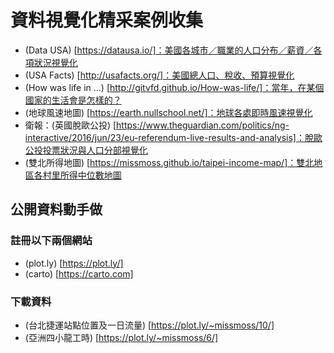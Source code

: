 # 資料視覺化精采案例收集

- (Data USA) [https://datausa.io/]：美國各城市／職業的人口分布／薪資／各項狀況視覺化
- (USA Facts) [http://usafacts.org/]：美國總人口、稅收、預算視覺化
- (How was life in ...) [http://gitvfd.github.io/How-was-life/]：當年，在某個國家的生活會是怎樣的？
- (地球風速地圖) [https://earth.nullschool.net/]：地球各處即時風速視覺化
- 衛報：(英國脫歐公投) [https://www.theguardian.com/politics/ng-interactive/2016/jun/23/eu-referendum-live-results-and-analysis]：脫歐公投投票狀況與人口分部視覺化
- (雙北所得地圖) [https://missmoss.github.io/taipei-income-map/]：雙北地區各村里所得中位數地圖

## 公開資料動手做

### 註冊以下兩個網站

- (plot.ly) [https://plot.ly/]
- (carto) [https://carto.com]

### 下載資料

- (台北捷運站點位置及一日流量) [https://plot.ly/~missmoss/10/]
- (亞洲四小龍工時) [https://plot.ly/~missmoss/6/]
